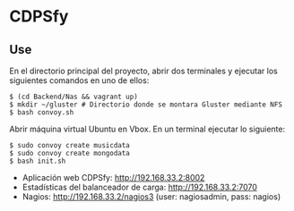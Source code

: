 CDPSfy
===================

Use
-------------
En el directorio principal del proyecto, abrir dos terminales y ejecutar los siguientes comandos en uno de ellos:

    $ (cd Backend/Nas && vagrant up)
    $ mkdir ~/gluster # Directorio donde se montara Gluster mediante NFS
    $ bash convoy.sh

Abrir máquina virtual Ubuntu en Vbox. En un terminal ejecutar lo siguiente:

    $ sudo convoy create musicdata
    $ sudo convoy create mongodata
    $ bash init.sh


 - Aplicación web CDPSfy: http://192.168.33.2:8002 
 - Estadísticas del
   balanceador de carga: http://192.168.33.2:7070
 - Nagios:
   http://192.168.33.2/nagios3 (user: nagiosadmin, pass: nagios)
